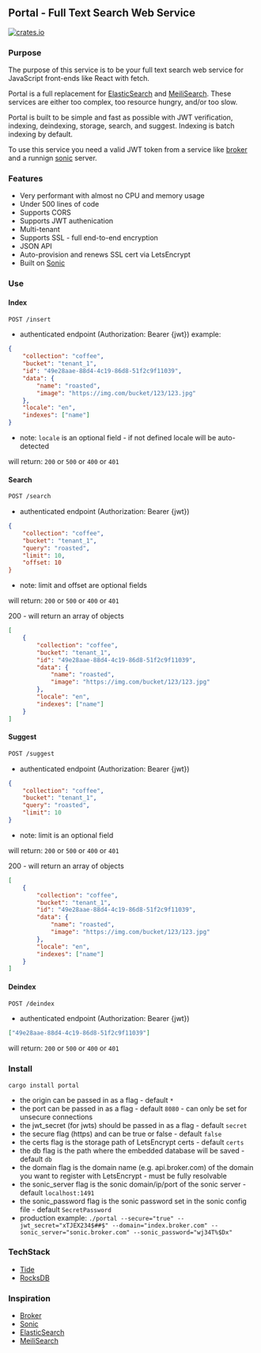 ## Portal - Full Text Search Web Service

[![crates.io](https://meritbadge.herokuapp.com/portal)](https://crates.io/crates/portal)

### Purpose

The purpose of this service is to be your full text search web service for JavaScript front-ends like React with fetch.

Portal is a full replacement for [ElasticSearch](https://www.elastic.co/) and [MeiliSearch](https://github.com/meilisearch/MeiliSearch). These services are either too complex, too resource hungry, and/or too slow.

Portal is built to be simple and fast as possible with JWT verification, indexing, deindexing, storage, search, and suggest. Indexing is batch indexing by default.

To use this service you need a valid JWT token from a service like [broker](https://crates.io/crates/broker) and a runnign [sonic](https://crates.io/crates/sonic-server) server.

### Features

* Very performant with almost no CPU and memory usage
* Under 500 lines of code
* Supports CORS
* Supports JWT authenication
* Multi-tenant
* Supports SSL - full end-to-end encryption
* JSON API
* Auto-provision and renews SSL cert via LetsEncrypt
* Built on [Sonic](https://crates.io/crates/sonic-server) 

### Use

#### Index

```html
POST /insert 
```
- authenticated endpoint (Authorization: Bearer {jwt})
example:
```json
{
    "collection": "coffee", 
    "bucket": "tenant_1", 
    "id": "49e28aae-88d4-4c19-86d8-51f2c9f11039", 
    "data": {
        "name": "roasted",
        "image": "https://img.com/bucket/123/123.jpg"
    },
    "locale": "en",
    "indexes": ["name"]
}
```
- note: `locale` is an optional field - if not defined locale will be auto-detected

will return: `200` or `500` or `400` or `401`

#### Search

```html
POST /search
```
- authenticated endpoint (Authorization: Bearer {jwt})
```json
{
    "collection": "coffee", 
    "bucket": "tenant_1", 
    "query": "roasted",
    "limit": 10,
    "offset: 10
}
```
- note: limit and offset are optional fields

will return: `200` or `500` or `400` or `401`

200 - will return an array of objects
```json
[
    {
        "collection": "coffee", 
        "bucket": "tenant_1", 
        "id": "49e28aae-88d4-4c19-86d8-51f2c9f11039", 
        "data": {
            "name": "roasted",
            "image": "https://img.com/bucket/123/123.jpg"
        },
        "locale": "en",
        "indexes": ["name"]
    }
]
```

#### Suggest

```html
POST /suggest
```
- authenticated endpoint (Authorization: Bearer {jwt})
```json
{
    "collection": "coffee", 
    "bucket": "tenant_1", 
    "query": "roasted",
    "limit": 10
}
```
- note: limit is an optional field

will return: `200` or `500` or `400` or `401`

200 - will return an array of objects
```json
[
    {
        "collection": "coffee", 
        "bucket": "tenant_1", 
        "id": "49e28aae-88d4-4c19-86d8-51f2c9f11039", 
        "data": {
            "name": "roasted",
            "image": "https://img.com/bucket/123/123.jpg"
        },
        "locale": "en",
        "indexes": ["name"]
    }
]
```

#### Deindex

```html
POST /deindex
```
- authenticated endpoint (Authorization: Bearer {jwt})
```json
["49e28aae-88d4-4c19-86d8-51f2c9f11039"]
```

will return: `200` or `500` or `400` or `401`

### Install

``` cargo install portal ```

- the origin can be passed in as a flag - default `*`
- the port can be passed in as a flag - default `8080` - can only be set for unsecure connections
- the jwt_secret (for jwts) should be passed in as a flag - default `secret`
- the secure flag (https) and can be true or false - default `false`
- the certs flag is the storage path of LetsEncrypt certs - default `certs`
- the db flag is the path where the embedded database will be saved - default `db`
- the domain flag is the domain name (e.g. api.broker.com) of the domain you want to register with LetsEncrypt - must be fully resolvable 
- the sonic_server flag is the sonic domain/ip/port of the sonic server - default `localhost:1491`
- the sonic_password flag is the sonic password set in the sonic config file - default `SecretPassword`
- production example: `./portal --secure="true" --jwt_secret="xTJEX234$##$" --domain="index.broker.com" --sonic_server="sonic.broker.com" --sonic_password="wj34T%$Dx"`

### TechStack

* [Tide](https://crates.io/crates/tide)
* [RocksDB](https://crates.io/crates/rocksdb)

### Inspiration

* [Broker](https://crates.io/crates/broker)
* [Sonic](https://crates.io/crates/sonic-server)
* [ElasticSearch](https://www.elastic.co/)
* [MeiliSearch](https://github.com/meilisearch/MeiliSearch)
